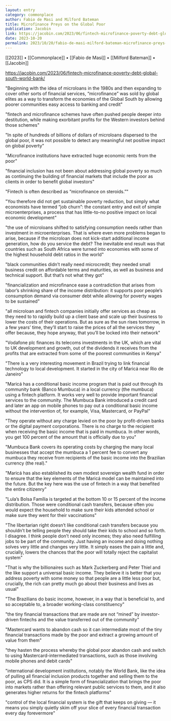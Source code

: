 ```yaml
---
layout: entry
category: commonplace
author: Fabio de Masi and Milford Bateman
title: Microfinance Preys on the Global Poor
publication: Jacobin
link: https://jacobin.com/2023/06/fintech-microfinance-poverty-debt-global-south-world-bank/
date: 2023-10-20
permalink: 2023/10/20/fabio-de-masi-milford-bateman-microfinance-preys-on-the-global-poor
---
```


[[2023]] • [[Commonplace]] • [[Fabio de Masi]] • [[Milford Bateman]] • [[Jacobin]]

https://jacobin.com/2023/06/fintech-microfinance-poverty-debt-global-south-world-bank/

"Beginning with the idea of microloans in the 1980s and then expanding to cover other sorts of financial services, “microfinance” was sold by global elites as a way to transform the economies of the Global South by allowing poorer communities easy access to banking and credit"

"fintech and microfinance schemes have often pushed people deeper into destitution, while making exorbitant profits for the Western investors behind those schemes"

"In spite of hundreds of billions of dollars of microloans dispersed to the global poor, it was not possible to detect any meaningful net positive impact on global poverty"

"Microfinance institutions have extracted huge economic rents from the poor"

"financial inclusion has not been about addressing global poverty so much as continuing the building of financial markets that include the poor as clients in order to benefit global investors"

"Fintech is often described as “microfinance on steroids.”"

"You therefore did not get sustainable poverty reduction, but simply what economists have termed “job churn”: the constant entry and exit of simple microenterprises, a process that has little-to-no positive impact on local economic development"

"the use of microloans shifted to satisfying consumption needs rather than investment in microenterprises. That is where even more problems began to arise, because if the microloan does not kick-start additional income generation, how do you service the debt? The inevitable end result was that countries such as South Africa were turned into economies with some of the highest household debt ratios in the world"

"black communities didn’t really need microcredit; they needed small business credit on affordable terms and maturities, as well as business and technical support. But that’s not what they got"

"financialization and microfinance ease a contradiction that arises from labor’s shrinking share of the income distribution: it supports poor people’s consumption demand via consumer debt while allowing for poverty wages to be sustained"

"all microloan and fintech companies initially offer services as cheap as they need to to rapidly build up a client base and scale up their business to lower the costs of their operations. But as sure as the sun rises tomorrow, in a few years’ time, they’ll start to raise the prices of all the services they offer because, they hope anyway, that you’ll be locked into their network"

"Vodafone plc finances its telecoms investments in the UK, which are vital to UK development and growth, out of the dividends it receives from the profits that are extracted from some of the poorest communities in Kenya"

"There is a very interesting movement in Brazil trying to link financial technology to local development. It started in the city of Maricá near Rio de Janeiro"

"Maricá has a conditional basic income program that is paid out through its community bank (Banco Mumbuca) in a local currency (the mumbuca) using a fintech platform. It works very well to provide important financial services to the community. The Mumbuca Bank introduced a credit card and later an app on mobile phones to pay out a conditional basic income without the intervention of, for example, Visa, Mastercard, or PayPal"

"They operate without any charge levied on the poor by profit-driven banks or the digital payment corporations. There is no charge to the recipient when receiving the basic income that is paid in mumbuca. In other words, you get 100 percent of the amount that is officially due to you"

"Mumbuca Bank covers its operating costs by charging the many local businesses that accept the mumbuca a 1 percent fee to convert any mumbuca they receive from recipients of the basic income into the Brazilian currency (the real)."

"Maricá has also established its own modest sovereign wealth fund in order to ensure that the key elements of the Maricá model can be maintained into the future. But the key here was the use of fintech in a way that benefited the entire citizenry"

"Lula’s Bolsa Família is targeted at the bottom 10 or 15 percent of the income distribution. Those were conditional cash transfers, because often you would expect the household to make sure their kids attended school or make sure they went for their vaccinations"

"The libertarian right doesn’t like conditional cash transfers because you shouldn’t be telling people they should take their kids to school and so forth. I disagree. I think people don’t need only incomes; they also need fulfilling jobs to be part of the community. Just having an income and doing nothing solves very little and changes very little. It simply eases the pain a little and, crucially, lowers the chances that the poor will totally reject the capitalist system"

"That is why the billionaires such as Mark Zuckerberg and Peter Thiel and the like support a universal basic income. They believe it is better that you address poverty with some money so that people are a little less poor but, crucially, the rich can pretty much go about their business and lives as usual"

"The Brazilians do basic income, however, in a way that is beneficial to, and so acceptable to, a broader working-class constituency"

"the tiny financial transactions that are made are not “mined” by investor-driven fintechs and the value transferred out of the community"

"Mastercard wants to abandon cash so it can intermediate most of the tiny financial transactions made by the poor and extract a growing amount of value from them"

"they hasten the process whereby the global poor abandon cash and switch to using Mastercard-intermediated transactions, such as those involving mobile phones and debit cards"

"international development institutions, notably the World Bank, like the idea of pulling all financial inclusion products together and selling them to the poor, as CPS did. It is a simple form of financialization that brings the poor into markets rather than offering relevant public services to them, and it also generates higher returns for the fintech platforms"

"control of the local financial system is the gift that keeps on giving — it means you simply quietly skim off your slice of every financial transaction every day forevermore"
